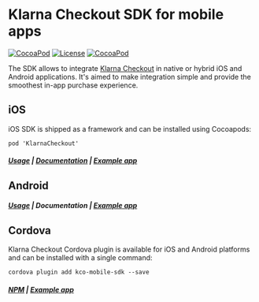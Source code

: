 # Klarna Checkout SDK for mobile apps
[![CocoaPod](https://img.shields.io/cocoapods/v/KlarnaCheckout.svg?style=flat)](https://cocoapods.org/pods/KlarnaCheckout)
[![License](https://img.shields.io/cocoapods/l/KlarnaCheckout.svg?style=flat)](https://github.com/klarna/kco-mobile-sdk/blob/master/LICENSE)
[![CocoaPod](https://img.shields.io/cocoapods/p/KlarnaCheckout.svg?style=flat)](https://cocoapods.org/pods/KlarnaCheckout)

The SDK allows to integrate [Klarna Checkout](https://www.klarna.com/us/business/sell-online-with-klarna) in native or hybrid iOS and Android applications. It's aimed to make integration simple and provide the smoothest in-app purchase experience.

## iOS

iOS SDK is shipped as a framework and can be installed using Cocoapods:

```
pod 'KlarnaCheckout'
```

##### [Usage](ios/README.md) | [Documentation](https://cocoadocs.org/docsets/KlarnaCheckout/) | [Example app](https://github.com/klarna/kco-ios-sample-app)



## Android

##### [Usage](android/README.md) | Documentation | [Example app](https://github.com/klarna/kco-android-sample-app)

## Cordova

Klarna Checkout Cordova plugin is available for iOS and Android platforms and can be installed with a single command:

```
cordova plugin add kco-mobile-sdk --save
```

##### [NPM](https://www.npmjs.com/package/kco-mobile-sdk) | [Example app](https://github.com/klarna/kco-cordova-example-app)

